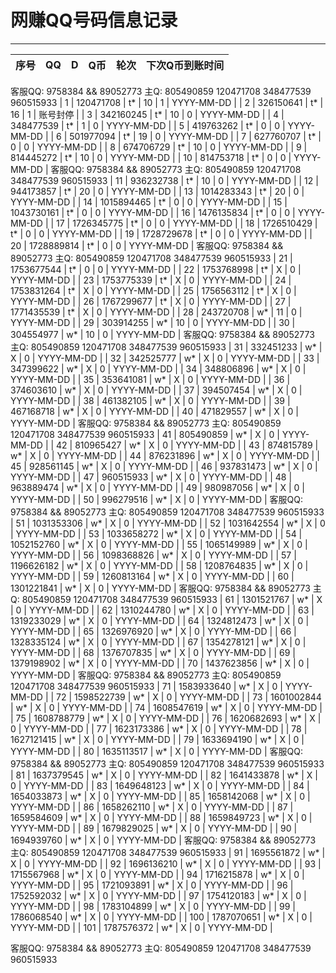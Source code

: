 # 网赚QQ号码信息记录
---

| 序号 |    QQ     | D | Q币 | 轮次 | 下次Q币到账时间 |
|:---:|:----------:|:-: |:-: |:-: |:-------: |
客服QQ: 9758384 && 89052773 主Q: 805490859   120471708   348477539   960515933
| 1   | 120471708  | t* | 10 | 1 | YYYY-MM-DD |
| 2   | 326150641  | t* | 16 | 1 | 账号封停 |
| 3   | 342160245  | t* | 10 | 0 | YYYY-MM-DD |
| 4   | 348477539  | t* | 1 | 0 | YYYY-MM-DD |
| 5   | 419763262  | t* | 0 | 0 | YYYY-MM-DD |
| 6   | 501977094  | t* | 19 | 0 | YYYY-MM-DD |
| 7   | 627760707  | t* | 0 | 0 | YYYY-MM-DD |
| 8   | 674706729  | t* | 10 | 0 | YYYY-MM-DD |
| 9   | 814445272  | t* | 10 | 0 | YYYY-MM-DD |
| 10  | 814753718  | t* | 0 | 0 | YYYY-MM-DD |
客服QQ: 9758384 && 89052773 主Q: 805490859   120471708   348477539   960515933
| 11  | 936232738  | t* | 10 | 0 | YYYY-MM-DD |
| 12  | 944173857  | t* | 20 | 0 | YYYY-MM-DD |
| 13  | 1014283343 | t* | 20 | 0 | YYYY-MM-DD |
| 14  | 1015894465 | t* | 0 | 0 | YYYY-MM-DD |
| 15  | 1043730161 | t* | 0 | 0 | YYYY-MM-DD |
| 16  | 1476135834 | t* | 0 | 0 | YYYY-MM-DD |
| 17  | 1726345775 | t* | 0 | 0 | YYYY-MM-DD |
| 18  | 1726510429 | t* | 0 | 0 | YYYY-MM-DD |
| 19  | 1728729678 | t* | 0 | 0 | YYYY-MM-DD |
| 20  | 1728889814 | t* | 0 | 0 | YYYY-MM-DD |
客服QQ: 9758384 && 89052773 主Q: 805490859   120471708   348477539   960515933
| 21  | 1753677544 | t* | 0 | 0 | YYYY-MM-DD |
| 22  | 1753768998 | t* | X | 0 | YYYY-MM-DD |
| 23  | 1753775339 | t* | X | 0 | YYYY-MM-DD |
| 24  | 1753831264 | t* | X | 0 | YYYY-MM-DD |
| 25  | 1756563112 | t* | X | 0 | YYYY-MM-DD |
| 26  | 1767299677 | t* | X | 0 | YYYY-MM-DD |
| 27  | 1771435539 | t* | X | 0 | YYYY-MM-DD |
| 28  | 243720708  | w* | 11 | 0 | YYYY-MM-DD |
| 29  | 303914255  | w* | 10 | 0 | YYYY-MM-DD |
| 30  | 304554977  | w* | 10 | 0 | YYYY-MM-DD |
客服QQ: 9758384 && 89052773 主Q: 805490859   120471708   348477539   960515933
| 31  | 332451233  | w* | X | 0 | YYYY-MM-DD |
| 32  | 342525777  | w* | X | 0 | YYYY-MM-DD |
| 33  | 347399622  | w* | X | 0 | YYYY-MM-DD |
| 34  | 348806896  | w* | X | 0 | YYYY-MM-DD |
| 35  | 353641081  | w* | X | 0 | YYYY-MM-DD |
| 36  | 374603610  | w* | X | 0 | YYYY-MM-DD |
| 37  | 394507454  | w* | X | 0 | YYYY-MM-DD |
| 38  | 461382105  | w* | X | 0 | YYYY-MM-DD |
| 39  | 467168718  | w* | X | 0 | YYYY-MM-DD |
| 40  | 471829557  | w* | X | 0 | YYYY-MM-DD |
客服QQ: 9758384 && 89052773 主Q: 805490859   120471708   348477539   960515933
| 41  | 805490859  | w* | X | 0 | YYYY-MM-DD |
| 42  | 810965427  | w* | X | 0 | YYYY-MM-DD |
| 43  | 874815789  | w* | X | 0 | YYYY-MM-DD |
| 44  | 876231896  | w* | X | 0 | YYYY-MM-DD |
| 45  | 928561145  | w* | X | 0 | YYYY-MM-DD |
| 46  | 937831473  | w* | X | 0 | YYYY-MM-DD |
| 47  | 960515933  | w* | X | 0 | YYYY-MM-DD |
| 48  | 963889474  | w* | X | 0 | YYYY-MM-DD |
| 49  | 980987056  | w* | X | 0 | YYYY-MM-DD |
| 50  | 996279516  | w* | X | 0 | YYYY-MM-DD |
客服QQ: 9758384 && 89052773 主Q: 805490859   120471708   348477539   960515933
| 51  | 1031353306 | w* | X | 0 | YYYY-MM-DD |
| 52  | 1031642554 | w* | X | 0 | YYYY-MM-DD |
| 53  | 1033658272 | w* | X | 0 | YYYY-MM-DD |
| 54  | 1052152760 | w* | X | 0 | YYYY-MM-DD |
| 55  | 1065149989 | w* | X | 0 | YYYY-MM-DD |
| 56  | 1098368826 | w* | X | 0 | YYYY-MM-DD |
| 57  | 1196626182 | w* | X | 0 | YYYY-MM-DD |
| 58  | 1208764835 | w* | X | 0 | YYYY-MM-DD |
| 59  | 1260813164 | w* | X | 0 | YYYY-MM-DD |
| 60  | 1301221841 | w* | X | 0 | YYYY-MM-DD |
客服QQ: 9758384 && 89052773 主Q: 805490859   120471708   348477539   960515933
| 61  | 1301521767 | w* | X | 0 | YYYY-MM-DD |
| 62  | 1310244780 | w* | X | 0 | YYYY-MM-DD |
| 63  | 1319233029 | w* | X | 0 | YYYY-MM-DD |
| 64  | 1324812473 | w* | X | 0 | YYYY-MM-DD |
| 65  | 1326976920 | w* | X | 0 | YYYY-MM-DD |
| 66  | 1328335124 | w* | X | 0 | YYYY-MM-DD |
| 67  | 1354278121 | w* | X | 0 | YYYY-MM-DD |
| 68  | 1376707835 | w* | X | 0 | YYYY-MM-DD |
| 69  | 1379198902 | w* | X | 0 | YYYY-MM-DD |
| 70  | 1437623856 | w* | X | 0 | YYYY-MM-DD |
客服QQ: 9758384 && 89052773 主Q: 805490859   120471708   348477539   960515933
| 71  | 1583933640 | w* | X | 0 | YYYY-MM-DD |
| 72  | 1598522739 | w* | X | 0 | YYYY-MM-DD |
| 73  | 1601002844 | w* | X | 0 | YYYY-MM-DD |
| 74  | 1608547619 | w* | X | 0 | YYYY-MM-DD |
| 75  | 1608788779 | w* | X | 0 | YYYY-MM-DD |
| 76  | 1620682693 | w* | X | 0 | YYYY-MM-DD |
| 77  | 1623173386 | w* | X | 0 | YYYY-MM-DD |
| 78  | 1627121415 | w* | X | 0 | YYYY-MM-DD |
| 79  | 1633694190 | w* | X | 0 | YYYY-MM-DD |
| 80  | 1635113517 | w* | X | 0 | YYYY-MM-DD |
客服QQ: 9758384 && 89052773 主Q: 805490859   120471708   348477539   960515933
| 81  | 1637379545 | w* | X | 0 | YYYY-MM-DD |
| 82  | 1641433878 | w* | X | 0 | YYYY-MM-DD |
| 83  | 1649648123 | w* | X | 0 | YYYY-MM-DD |
| 84  | 1654033873 | w* | X | 0 | YYYY-MM-DD |
| 85  | 1658142068 | w* | X | 0 | YYYY-MM-DD |
| 86  | 1658262110 | w* | X | 0 | YYYY-MM-DD |
| 87  | 1659584609 | w* | X | 0 | YYYY-MM-DD |
| 88  | 1659849723 | w* | X | 0 | YYYY-MM-DD |
| 89  | 1679829025 | w* | X | 0 | YYYY-MM-DD |
| 90  | 1694939760 | w* | X | 0 | YYYY-MM-DD |
客服QQ: 9758384 && 89052773 主Q: 805490859   120471708   348477539   960515933
| 91  | 1695561872 | w* | X | 0 | YYYY-MM-DD |
| 92  | 1696136210 | w* | X | 0 | YYYY-MM-DD |
| 93  | 1715567968 | w* | X | 0 | YYYY-MM-DD |
| 94  | 1716215878 | w* | X | 0 | YYYY-MM-DD |
| 95  | 1721093891 | w* | X | 0 | YYYY-MM-DD |
| 96  | 1752592032 | w* | X | 0 | YYYY-MM-DD |
| 97  | 1754120183 | w* | X | 0 | YYYY-MM-DD |
| 98  | 1783104899 | w* | X | 0 | YYYY-MM-DD |
| 99  | 1786068540 | w* | X | 0 | YYYY-MM-DD |
| 100 | 1787070651 | w* | X | 0 | YYYY-MM-DD |
| 101 | 1787576372 | w* | X | 0 | YYYY-MM-DD |

客服QQ: 9758384 && 89052773 主Q: 805490859   120471708   348477539   960515933